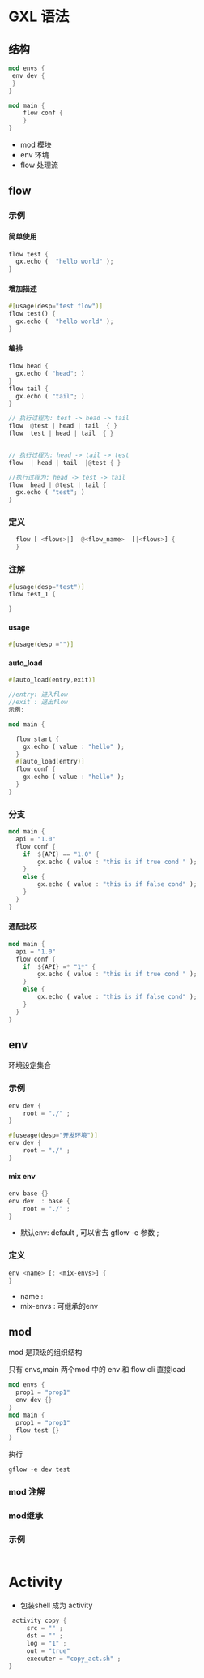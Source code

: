 
# GXL   语法

##  结构 

```rust
mod envs {
 env dev {
 }
}

mod main {
    flow conf {
    }
}
```
* mod   模块
* env   环境
* flow  处理流

## flow  

### 示例

#### 简单使用

```rust
flow test {
  gx.echo (  "hello world" );
}
```

#### 增加描述

```rust
#[usage(desp="test flow")]
flow test() {
  gx.echo (  "hello world" );
}
```

#### 编排

```rust
flow head {
  gx.echo ( "head"; )
}
flow tail {
  gx.echo ( "tail"; )
}

// 执行过程为: test -> head -> tail
flow  @test | head | tail  { }
flow  test | head | tail  { }


// 执行过程为: head -> tail -> test
flow  | head | tail  |@test { }

//执行过程为: head -> test -> tail
flow  head | @test | tail {
  gx.echo ( "test"; )
}
```


### 定义

```rust 
  flow [ <flows>|]  @<flow_name>  [|<flows>] {
  }
```

### 注解

```rust
#[usage(desp="test")]
flow test_1 {

}
```

#### usage 

```rust
#[usage(desp ="")]
```

#### auto_load

```rust
#[auto_load(entry,exit)] 

//entry: 进入flow 
//exit : 退出flow
示例:

mod main {

  flow start {
    gx.echo ( value : "hello" );
  }
  #[auto_load(entry)]
  flow conf {
    gx.echo ( value : "hello" );
  }
}
```

### 分支

```rust
mod main {
  api = "1.0"
  flow conf {
    if  ${API} == "1.0" {
        gx.echo ( value : "this is if true cond " );
    }
    else {
        gx.echo ( value : "this is if false cond" );
    }
  }
}
```
####  通配比较
```rust
mod main {
  api = "1.0"
  flow conf {
    if  ${API} =* "1*" {
        gx.echo ( value : "this is if true cond " );
    }
    else {
        gx.echo ( value : "this is if false cond" );
    }
  }
}
```

## env

环境设定集合

### 示例

```rust
env dev {
    root = "./" ;
}
```


```rust
#[useage(desp="开发环境")]
env dev {
    root = "./" ;
}
```

####   mix env

```rust
env base {}
env dev  : base {
    root = "./" ;
}
```

* 默认env: default  , 可以省去 gflow -e 参数 ;

### 定义

```rust
env <name> [: <mix-envs>] {
}
```

* name  :  
* mix-envs : 可继承的env

## mod 

mod 是顶级的组织结构

只有 envs,main 两个mod 中的 env 和 flow  cli 直接load

```rust
mod envs {
  prop1 = "prop1"
  env dev {}
}
mod main {
  prop1 = "prop1"
  flow test {}
}
```

执行

```rust
gflow -e dev test 
```

### mod 注解

### mod继承


###  示例
```rust
```

# Activity

* 包装shell  成为 activity 

```rust
 activity copy {
     src = "" ;
     dst = "" ;
     log = "1" ;
     out = "true"
     executer = "copy_act.sh" ;
}
```


